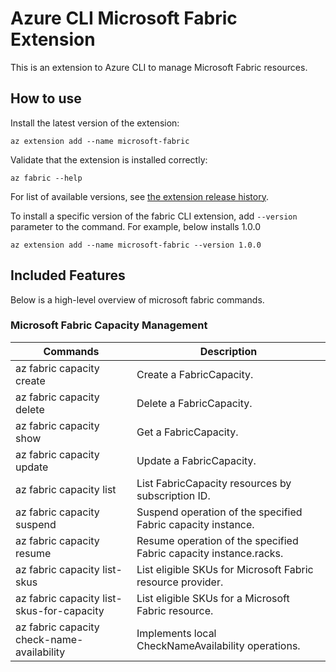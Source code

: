 # Azure CLI Microsoft Fabric Extension #
This is an extension to Azure CLI to manage Microsoft Fabric resources.

## How to use ##

Install the latest version of the extension:

```cli
az extension add --name microsoft-fabric
```

Validate that the extension is installed correctly:

```cli
az fabric --help
```

For list of available versions, see [the extension release history](https://github.com/Azure/azure-cli-extensions/blob/main/src/microsoft-fabric/HISTORY.rst).

To install a specific version of the fabric CLI extension, add `--version` parameter to the command. For example, below installs 1.0.0

```cli
az extension add --name microsoft-fabric --version 1.0.0
```

## Included Features ##

Below is a high-level overview of microsoft fabric commands.

### Microsoft Fabric Capacity Management ##

| Commands                                       | Description                                                           |
|------------------------------------------------|-----------------------------------------------------------------------|
| az fabric capacity create                      | Create a FabricCapacity.                                              |
| az fabric capacity delete                      | Delete a FabricCapacity.                                              |
| az fabric capacity show                        | Get a FabricCapacity.                                                 | 
| az fabric capacity update                      | Update a FabricCapacity.                                              |
| az fabric capacity list                        | List FabricCapacity resources by subscription ID.                     |
| az fabric capacity suspend                     | Suspend operation of the specified Fabric capacity instance.          |
| az fabric capacity resume                      | Resume operation of the specified Fabric capacity instance.racks.     |
| az fabric capacity list-skus                   | List eligible SKUs for Microsoft Fabric resource provider.            |
| az fabric capacity list-skus-for-capacity      | List eligible SKUs for a Microsoft Fabric resource.                   |
| az fabric capacity check-name-availability     | Implements local CheckNameAvailability operations.                    |
